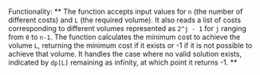 Functionality: ** The function accepts input values for `n` (the number of different costs) and `L` (the required volume). It also reads a list of costs corresponding to different volumes represented as `2^j - 1` for `j` ranging from `0` to `n-1`. The function calculates the minimum cost to achieve the volume `L`, returning the minimum cost if it exists or -1 if it is not possible to achieve that volume. It handles the case where no valid solution exists, indicated by `dp[L]` remaining as infinity, at which point it returns -1. **